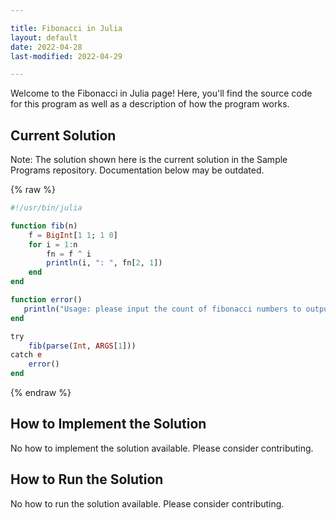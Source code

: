 ```yaml
---

title: Fibonacci in Julia
layout: default
date: 2022-04-28
last-modified: 2022-04-29

---
```


Welcome to the Fibonacci in Julia page! Here, you'll find the source code for this program as well as a description of how the program works.

## Current Solution

Note: The solution shown here is the current solution in the Sample Programs repository. Documentation below may be outdated.

{% raw %}

```Julia
#!/usr/bin/julia

function fib(n)
    f = BigInt[1 1; 1 0]
    for i = 1:n
        fn = f ^ i
        println(i, ": ", fn[2, 1])
    end
end

function error() 
   println("Usage: please input the count of fibonacci numbers to output") 
end

try
    fib(parse(Int, ARGS[1]))
catch e
    error()
end


```

{% endraw %}

## How to Implement the Solution

No how to implement the solution available. Please consider contributing.

## How to Run the Solution

No how to run the solution available. Please consider contributing.